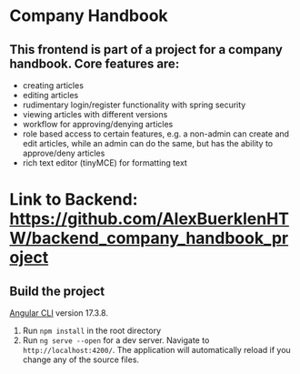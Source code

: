 # Company Handbook

## This frontend is part of a project for a company handbook. Core features are:
- creating articles
- editing articles
- rudimentary login/register functionality with spring security 
- viewing articles with different versions
- workflow for approving/denying articles
- role based access to certain features, e.g. a non-admin can create and edit articles, while an admin can do the same, but has the ability to approve/deny articles
- rich text editor (tinyMCE) for formatting text

# Link to Backend:  https://github.com/AlexBuerklenHTW/backend_company_handbook_project

## Build the project

[Angular CLI](https://github.com/angular/angular-cli) version 17.3.8.

1. Run `npm install` in the root directory
2. Run `ng serve --open` for a dev server. Navigate to `http://localhost:4200/`. The application will automatically reload if you change any of the source files.

